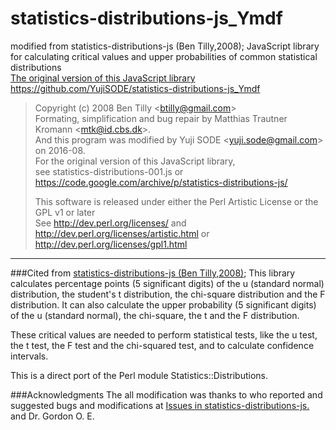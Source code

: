 # statistics-distributions-js_Ymdf
modified from statistics-distributions-js (Ben Tilly,2008); JavaScript library for calculating critical values and upper probabilities of common statistical distributions  
[The original version of this JavaScript library](https://code.google.com/archive/p/statistics-distributions-js/)  
https://github.com/YujiSODE/statistics-distributions-js_Ymdf  

>Copyright (c) 2008 Ben Tilly \<btilly@gmail.com\>  
>Formating, simplification and bug repair by Matthias Trautner Kromann \<mtk@id.cbs.dk\>.  
>And this program was modified by Yuji SODE \<yuji.sode@gmail.com\> on 2016-08.  
>For the original version of this JavaScript library,  
>see statistics-distributions-001.js or https://code.google.com/archive/p/statistics-distributions-js/  
>
>This software is released under either the Perl Artistic License or the GPL v1 or later  
>See http://dev.perl.org/licenses/ and http://dev.perl.org/licenses/artistic.html or http://dev.perl.org/licenses/gpl1.html
______

###Cited from [statistics-distributions-js (Ben Tilly,2008)](https://code.google.com/archive/p/statistics-distributions-js/);
This library calculates percentage points (5 significant digits) of the u (standard normal) distribution, the student's t distribution, the chi-square distribution and the F distribution. It can also calculate the upper probability (5 significant digits) of the u (standard normal), the chi-square, the t and the F distribution.

These critical values are needed to perform statistical tests, like the u test, the t test, the F test and the chi-squared test, and to calculate confidence intervals.

This is a direct port of the Perl module Statistics::Distributions.

###Acknowledgments
The all modification was thanks to who reported and suggested bugs and modifications at [Issues in statistics-distributions-js.](https://code.google.com/archive/p/statistics-distributions-js/issues) and Dr. Gordon O. E.
